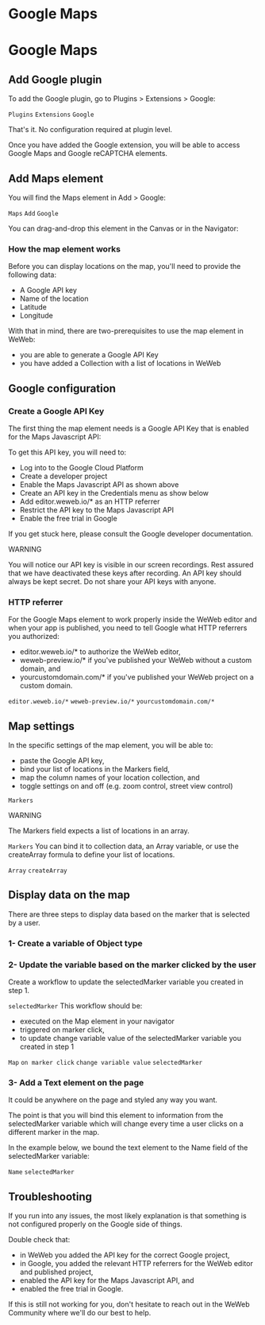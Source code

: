 # Google Maps ​


# Google Maps ​


## Add Google plugin ​

To add the Google plugin, go to Plugins > Extensions > Google:

`Plugins`
`Extensions`
`Google`


That's it. No configuration required at plugin level.

Once you have added the Google extension, you will be able to access Google Maps and Google reCAPTCHA elements.


## Add Maps element ​

You will find the Maps element in Add > Google:

`Maps`
`Add`
`Google`


You can drag-and-drop this element in the Canvas or in the Navigator:




### How the map element works ​

Before you can display locations on the map, you'll need to provide the following data:

- A Google API key
- Name of the location
- Latitude
- Longitude

With that in mind, there are two-prerequisites to use the map element in WeWeb:

- you are able to generate a Google API Key
- you have added a Collection with a list of locations in WeWeb


## Google configuration ​


### Create a Google API Key ​

The first thing the map element needs is a Google API Key that is enabled for the Maps Javascript API:



To get this API key, you will need to:

- Log into to the Google Cloud Platform
- Create a developer project
- Enable the Maps Javascript API as shown above
- Create an API key in the Credentials menu as show below
- Add editor.weweb.io/* as an HTTP referrer
- Restrict the API key to the Maps Javascript API
- Enable the free trial in Google



If you get stuck here, please consult the Google developer documentation.

WARNING

You will notice our API key is visible in our screen recordings. Rest assured that we have deactivated these keys after recording. An API key should always be kept secret. Do not share your API keys with anyone.


### HTTP referrer ​

For the Google Maps element to work properly inside the WeWeb editor and when your app is published, you need to tell Google what HTTP referrers you authorized:

- editor.weweb.io/* to authorize the WeWeb editor,
- weweb-preview.io/* if you've published your WeWeb without a custom domain, and
- yourcustomdomain.com/* if you've published your WeWeb project on a custom domain.

`editor.weweb.io/*`
`weweb-preview.io/*`
`yourcustomdomain.com/*`

## Map settings ​

In the specific settings of the map element, you will be able to:

- paste the Google API key,
- bind your list of locations in the Markers field,
- map the column names of your location collection, and
- toggle settings on and off (e.g. zoom control, street view control)

`Markers`


WARNING

The Markers field expects a list of locations in an array.

`Markers`
You can bind it to collection data, an Array variable, or use the createArray formula to define your list of locations.

`Array`
`createArray`

## Display data on the map ​

There are three steps to display data based on the marker that is selected by a user.


### 1- Create a variable of Object type ​




### 2- Update the variable based on the marker clicked by the user ​

Create a workflow to update the selectedMarker variable you created in step 1.

`selectedMarker`
This workflow should be:

- executed on the Map element in your navigator
- triggered on marker click,
- to update change variable value of the selectedMarker variable you created in step 1

`Map`
`on marker click`
`change variable value`
`selectedMarker`



### 3- Add a Text element on the page ​

It could be anywhere on the page and styled any way you want.

The point is that you will bind this element to information from the selectedMarker variable which will change every time a user clicks on a different marker in the map.

In the example below, we bound the text element to the Name field of the selectedMarker variable:

`Name`
`selectedMarker`



## Troubleshooting ​

If you run into any issues, the most likely explanation is that something is not configured properly on the Google side of things.

Double check that:

- in WeWeb you added the API key for the correct Google project,
- in Google, you added the relevant HTTP referrers for the WeWeb editor and published project,
- enabled the API key for the Maps Javascript API, and
- enabled the free trial in Google.

If this is still not working for you, don't hesitate to reach out in the WeWeb Community where we'll do our best to help.


